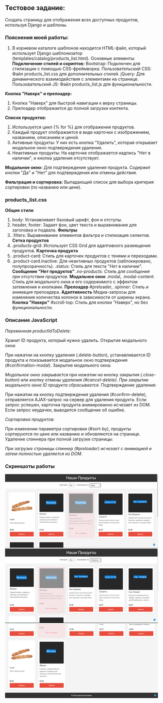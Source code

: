 ## Тестовое задание:
Создать страницу для отображения всех доступных продуктов, используя Django и шаблоны.

### Пояснения моей работы:
1) В корневом каталоге шаблонов находится HTML-файл, который использует Django шаблонизатор (templates/catalog/products_list.html). Основные элементы:
**Подключение стилей и скриптов:**
Bootstrap: Подключен для стилизации с помощью CSS-фреймворка.
Пользовательский CSS: Файл products_list.css для дополнительных стилей.
jQuery: Для динамического взаимодействия с элементами на странице.
Пользовательский JS: Файл products_list.js для функциональности.

**Кнопка "Наверх" и прелоадер:**

1) Кнопка "Наверх" для быстрой навигации к верху страницы.
2) Прелоадер отображается до полной загрузки контента.

**Список продуктов:**

1) Используется цикл {% for %} для отображения продуктов.
2) Каждый продукт отображается в виде карточки с изображением, названием, описанием и ценой.
3) Активные продукты: У них есть кнопка "Удалить", которая открывает модальное окно подтверждения удаления.
4) Неактивные продукты: На карточке отображается надпись "Нет в наличии", и кнопка удаления отсутствует.

**Модальное окно:**
Для подтверждения удаления продукта. Содержит кнопки "Да" и "Нет" для подтверждения или отмены действия.

**Фильтрация и сортировка:**
Выпадающий список для выбора критерия сортировки (по названию или цене).


### products_list.css
**Общие стили**
1) body: Устанавливает базовый шрифт, фон и отступы.
2) header, footer: Задает фон, цвет текста и выравнивание для заголовка и подвала.
**Фильтры**
1) .filters: Выравнивание элементов фильтра и стилизация селектов.
**Сетка продуктов**
1) .products-grid: Использует CSS Grid для адаптивного размещения продуктов.
**Карточка продукта**
1) .product-card: Стиль для карточек продуктов с тенями и переходами.
2) .product-card.inactive: Для неактивных продуктов (заблокировано, полупрозрачность).
.status: Стиль для текста "Нет в наличии".
**Сообщение "Нет продуктов"**
*.no-products: Стиль для сообщения при отсутствии продуктов.*
**Модальное окно**
.modal, .modal-content: Стиль для модального окна и его содержимого с эффектом затемнения и кнопками.
**Прелоадер**
#preloader, .spinner: Стиль и анимация прелоадера.
**Адаптивность**
Медиа-запросы для изменения количества колонок в зависимости от ширины экрана.
**Кнопка "Наверх"**
#scroll-top: Стиль для кнопки "Наверх", но без функциональности.

### Описание JavaScript
*Переменная productIdToDelete:*

Хранит ID продукта, который нужно удалить.
Открытие модального окна:

При нажатии на кнопку удаления (.delete-button), устанавливается ID продукта и показывается модальное окно подтверждения (#confirmation-modal).
Закрытие модального окна:

*Модальное окно закрывается при нажатии на кнопку закрытия (.close-button) или кнопку отмены удаления (#cancel-delete).
При закрытии модального окна ID продукта сбрасывается.*
Подтверждение удаления:

При нажатии на кнопку подтверждения удаления (#confirm-delete), отправляется AJAX-запрос на сервер для удаления продукта.
Если запрос успешен, карточка продукта анимированно исчезает из DOM.
Если запрос неудачен, выводится сообщение об ошибке.

*Сортировка продуктов:*

При изменении параметра сортировки (#sort-by), продукты сортируются по цене или названию и обновляются на странице.
Удаление спиннера при полной загрузке страницы:

*При загрузке страницы спиннер (#preloader) исчезает с анимацией и затем полностью удаляется из DOM.*

### Скриншоты работы
![Скриншот](project/main-page-test.png)
![Скриншот 2](project/main-page-sort.png)
![Скриншот 3](project/main-page-footer.png)

